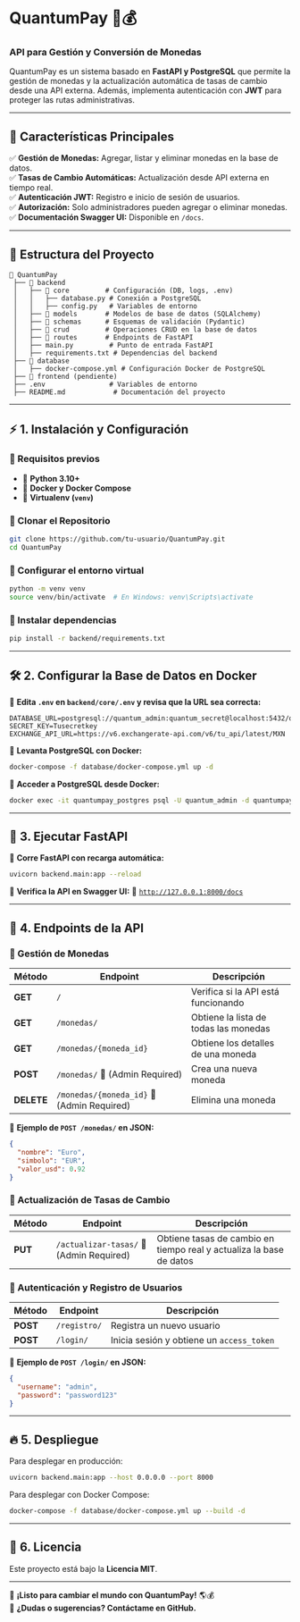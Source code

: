 # QuantumPay 🏦💰
### API para Gestión y Conversión de Monedas

QuantumPay es un sistema basado en **FastAPI y PostgreSQL** que permite la gestión de monedas y la actualización automática de tasas de cambio desde una API externa. Además, implementa autenticación con **JWT** para proteger las rutas administrativas.

---

## 🚀 Características Principales
✅ **Gestión de Monedas:** Agregar, listar y eliminar monedas en la base de datos.  
✅ **Tasas de Cambio Automáticas:** Actualización desde API externa en tiempo real.  
✅ **Autenticación JWT:** Registro e inicio de sesión de usuarios.  
✅ **Autorización:** Solo administradores pueden agregar o eliminar monedas.  
✅ **Documentación Swagger UI:** Disponible en `/docs`.  

---

## 📁 **Estructura del Proyecto**
```
📂 QuantumPay
 ├── 📂 backend
 │   ├── 📂 core         # Configuración (DB, logs, .env)
 │   │   ├── database.py # Conexión a PostgreSQL
 │   │   ├── config.py   # Variables de entorno
 │   ├── 📂 models       # Modelos de base de datos (SQLAlchemy)
 │   ├── 📂 schemas      # Esquemas de validación (Pydantic)
 │   ├── 📂 crud         # Operaciones CRUD en la base de datos
 │   ├── 📂 routes       # Endpoints de FastAPI
 │   ├── main.py         # Punto de entrada FastAPI
 │   ├── requirements.txt # Dependencias del backend
 ├── 📂 database
 │   ├── docker-compose.yml # Configuración Docker de PostgreSQL
 ├── 📂 frontend (pendiente)
 ├── .env                # Variables de entorno
 ├── README.md            # Documentación del proyecto
```

---

## ⚡ **1. Instalación y Configuración**
### **🔹 Requisitos previos**
- 🐍 **Python 3.10+**
- 🐳 **Docker y Docker Compose**
- 🐍 **Virtualenv (`venv`)**

### **🔹 Clonar el Repositorio**
```bash
git clone https://github.com/tu-usuario/QuantumPay.git
cd QuantumPay
```

### **🔹 Configurar el entorno virtual**
```bash
python -m venv venv
source venv/bin/activate  # En Windows: venv\Scripts\activate
```

### **🔹 Instalar dependencias**
```bash
pip install -r backend/requirements.txt
```

---

## 🛠 **2. Configurar la Base de Datos en Docker**
📌 **Edita `.env` en `backend/core/.env` y revisa que la URL sea correcta:**
```
DATABASE_URL=postgresql://quantum_admin:quantum_secret@localhost:5432/quantumpay_db
SECRET_KEY=Tusecretkey
EXCHANGE_API_URL=https://v6.exchangerate-api.com/v6/tu_api/latest/MXN

```

📌 **Levanta PostgreSQL con Docker:**
```bash
docker-compose -f database/docker-compose.yml up -d
```
📌 **Acceder a PostgreSQL desde Docker:**
```bash
docker exec -it quantumpay_postgres psql -U quantum_admin -d quantumpay_db
```

---

## 🚀 **3. Ejecutar FastAPI**
📌 **Corre FastAPI con recarga automática:**
```bash
uvicorn backend.main:app --reload
```
📌 **Verifica la API en Swagger UI:**
🔗 [`http://127.0.0.1:8000/docs`](http://127.0.0.1:8000/docs)

---

## 📌 **4. Endpoints de la API**
### **📌 Gestión de Monedas**
| Método | Endpoint | Descripción |
|--------|---------|-------------|
| **GET** | `/` | Verifica si la API está funcionando |
| **GET** | `/monedas/` | Obtiene la lista de todas las monedas |
| **GET** | `/monedas/{moneda_id}` | Obtiene los detalles de una moneda |
| **POST** | `/monedas/` 🔐 (Admin Required) | Crea una nueva moneda |
| **DELETE** | `/monedas/{moneda_id}` 🔐 (Admin Required) | Elimina una moneda |

📌 **Ejemplo de `POST /monedas/` en JSON:**
```json
{
  "nombre": "Euro",
  "simbolo": "EUR",
  "valor_usd": 0.92
}
```

### **📌 Actualización de Tasas de Cambio**
| Método | Endpoint | Descripción |
|--------|---------|-------------|
| **PUT** | `/actualizar-tasas/` 🔐 (Admin Required) | Obtiene tasas de cambio en tiempo real y actualiza la base de datos |

### **📌 Autenticación y Registro de Usuarios**
| Método | Endpoint | Descripción |
|--------|---------|-------------|
| **POST** | `/registro/` | Registra un nuevo usuario |
| **POST** | `/login/` | Inicia sesión y obtiene un `access_token` |

📌 **Ejemplo de `POST /login/` en JSON:**
```json
{
  "username": "admin",
  "password": "password123"
}
```

---

## 🔥 **5. Despliegue**
Para desplegar en producción:
```bash
uvicorn backend.main:app --host 0.0.0.0 --port 8000
```
Para desplegar con Docker Compose:
```bash
docker-compose -f database/docker-compose.yml up --build -d
```

---

## 📜 **6. Licencia**
Este proyecto está bajo la **Licencia MIT**.

---

🚀 **¡Listo para cambiar el mundo con QuantumPay!** 🌎💰  
📌 **¿Dudas o sugerencias? Contáctame en GitHub.**  
